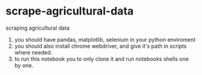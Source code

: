 # scrape-agricultural-data
scraping agricultural data

1. you should have pandas, matplotlib, selenium in your python enviroment
2. you should also install chrome webdriver, and give it's path in scripts where needed.
3. to run this notebook you to only clone it and run notebooks shells one by one.
